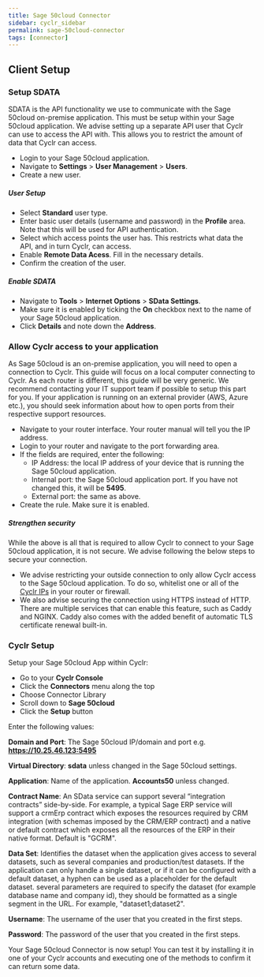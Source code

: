 ```yaml
---
title: Sage 50cloud Connector
sidebar: cyclr_sidebar
permalink: sage-50cloud-connector
tags: [connector]
---
```


## Client Setup

### Setup SDATA
SDATA is the API functionality we use to communicate with the Sage 50cloud on-premise application. This must be setup within your Sage 50cloud application. 
We advise setting up a separate API user that Cyclr can use to access the API with. This allows you to restrict the amount of data that Cyclr can access.
* Login to your Sage 50cloud application.
* Navigate to **Settings** > **User Management** > **Users**.
* Create a new user.
##### User Setup
* Select **Standard** user type.
* Enter basic user details (username and password) in the **Profile** area. Note that this will be used for API authentication.
* Select which access points the user has. This restricts what data the API, and in turn Cyclr, can access.
* Enable **Remote Data Acess**. Fill in the necessary details.
* Confirm the creation of the user.
##### Enable SDATA
* Navigate to **Tools** > **Internet Options** > **SData Settings**.
* Make sure it is enabled by ticking the **On** checkbox next to the name of your Sage 50cloud application.
* Click **Details** and note down the **Address**.

### Allow Cyclr access to your application
As Sage 50cloud is an on-premise application, you will need to open a connection to Cyclr. This guide will focus on a local computer connecting to Cyclr. As each router is different, this guide will be very generic. We recommend contacting your IT support team if possible to setup this part for you. If your application is running on an external provider (AWS, Azure etc.), you should seek information about how to open ports from their respective support resources.
* Navigate to your router interface. Your router manual will tell you the IP address.
* Login to your router and navigate to the port forwarding area.
* If the fields are required, enter the following:
  * IP Address: the local IP address of your device that is running the Sage 50cloud application. 
  * Internal port: the Sage 50cloud application port. If you have not changed this, it will be **5495**.
  * External port: the same as above. 
* Create the rule. Make sure it is enabled.
##### Strengthen security
While the above is all that is required to allow Cyclr to connect to your Sage 50cloud application, it is not secure. We advise following the below steps to secure your connection.
* We advise restricting your outside connection to only allow Cyclr access to the Sage 50cloud application. To do so, whitelist one or all of the [Cyclr IPs](https://docs.cyclr.com/cyclr-ip-whitelisting#toc) in your router or firewall.
* We also advise securing the connection using HTTPS instead of HTTP. There are multiple services that can enable this feature, such as Caddy and NGINX. Caddy also comes with the added benefit of automatic TLS certificate renewal built-in.

### Cyclr Setup

Setup your Sage 50cloud App within Cyclr:

*   Go to your **Cyclr Console**
*   Click the **Connectors** menu along the top
*   Choose Connector Library
*   Scroll down to **Sage 50cloud**
*   Click the **Setup** button

Enter the following values:

**Domain and Port**: The Sage 50cloud IP/domain and port e.g. **https://10.25.46.123:5495**

**Virtual Directory**: **sdata** unless changed in the Sage 50cloud settings.

**Application**: Name of the application. **Accounts50** unless changed.

**Contract Name**: An SData service can support several “integration contracts” side-by-side. For example, a typical Sage ERP service will support a crmErp contract which exposes the resources required by CRM integration (with schemas imposed by the CRM/ERP contract) and a native or default contract which exposes all the resources of the ERP in their native format. Default is "GCRM".

**Data Set**: Identifies the dataset when the application gives access to several datasets, such as several companies and production/test datasets. If the application can only handle a single dataset, or if it can be configured with a default dataset, a hyphen can be used as a placeholder for the default dataset.  several parameters are required to specify the dataset (for example database name and company id), they should be formatted as a single segment in the URL. For example, "dataset1;dataset2".

**Username**: The username of the user that you created in the first steps.

**Password**: The password of the user that you created in the first steps.

Your Sage 50cloud Connector is now setup! You can test it by installing it in one of your Cyclr accounts and executing one of the methods to confirm it can return some data.
